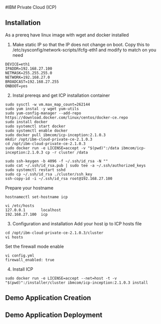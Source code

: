 #IBM Private Cloud (ICP)

## Installation
As a prereq have linux image with wget and docker installed

1. Make static IP so that the IP does not change on boot. Copy this to /etc/sysconfig/network-scripts/ifcfg-eth1 and modify to match on you need

``` 
DEVICE=eth1
IPADDR=192.168.27.100
NETMASK=255.255.255.0
NETWORK=192.168.27.0
BROADCAST=192.168.27.255
ONBOOT=yes
``` 
2. Instal prereqs and get ICP installation container
```
sudo sysctl -w vm.max_map_count=262144
sudo yum instal -y wget yum-utils
sudo yum-config-manager --add-repo https://download.docker.com/linux/centos/docker-ce.repo
sudo install docker
sudo systemctl start docker
sudo systemctl enable docker
sudo docker pull ibmcom/icp-inception:2.1.0.3
mkdir /opt/ibm-cloud-private-ce-2.1.0.3
cd /opt/ibm-cloud-private-ce-2.1.0.3
sudo docker run -e LICENSE=accept -v "$(pwd)":/data ibmcom/icp-inception:2.1.0.3 cp -r cluster /data

sudo ssh-keygen -b 4096 -f ~/.ssh/id_rsa -N ""
sudo cat ~/.ssh/id_rsa.pub | sudo tee -a ~/.ssh/authorized_keys
sudo systemctl restart sshd
sudo cp ~/.ssh/id_rsa ./cluster/ssh_key
ssh-copy-id -i ~/.ssh/id_rsa root@192.168.27.100
```

Prepare your hostname
```
hostnamectl set-hostname icp

vi /etc/hosts
127.0.0.1       localhost
192.168.27.100  icp
```

3. Configuration and installation
Add your host ip to ICP hosts file
```
cd /opt/ibm-cloud-private-ce-2.1.0.3/cluster
vi hosts
```

Set the firewall mode enable
```
vi config.yml
firewall_enabled: true
```
4. Install ICP
```
sudo docker run -e LICENSE=accept --net=host -t -v "$(pwd)":/installer/cluster ibmcom/icp-inception:2.1.0.3 install
```

## Demo Application Creation

## Demo Application Deployment

